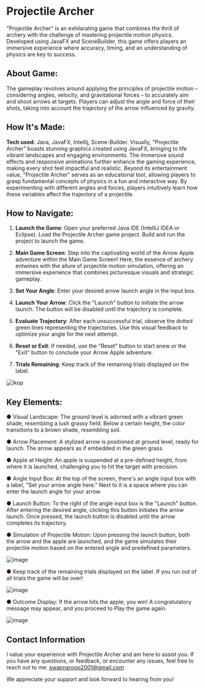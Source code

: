 # Projectile Archer
"Projectile Archer" is an exhilarating game that combines the thrill of archery with the challenge of mastering projectile motion physics. Developed using JavaFX and SceneBuilder, this game offers players an immersive experience where accuracy, timing, and an understanding of physics are key to success.

## About Game:
The gameplay revolves around applying the principles of projectile motion – considering angles, velocity, and gravitational forces – to accurately aim and shoot arrows at targets. Players can adjust the angle and force of their shots, taking into account the trajectory of the arrow influenced by gravity.

## How It's Made:

**Tech used:** Java, JavaFX, Intellij, Scene-Builder.
Visually, "Projectile Archer" boasts stunning graphics created using JavaFX, bringing to life vibrant landscapes and engaging environments. The immersive sound effects and responsive animations further enhance the gaming experience, making every shot feel impactful and realistic. Beyond its entertainment value, "Projectile Archer" serves as an educational tool, allowing players to grasp fundamental concepts of physics in a fun and interactive way. By experimenting with different angles and forces, players intuitively learn how these variables affect the trajectory of a projectile.

## How to Navigate:

1. **Launch the Game**:
Open your preferred Java IDE (IntelliJ IDEA or Eclipse). Load the Projectile Archer game project. Build and run the project to launch the game.

2. **Main Game Screen**:
Step into the captivating world of the Arrow Apple adventure within the Main Game Screen! Here, the essence of archery entwines with the allure of projectile motion simulation, offering an immersive experience that combines picturesque visuals and strategic gameplay.

3. **Set Your Angle**:
Enter your desired arrow launch angle in the input box.

4. **Launch Your Arrow**:
Click the "Launch" button to initiate the arrow launch. The button will be disabled until the trajectory is complete.

5. **Evaluate Trajectory**:
After each unsuccessful trial, observe the dotted green lines representing the trajectories. Use this visual feedback to optimize your angle for the next attempt.

6. **Reset or Exit**:
If needed, use the "Reset" button to start anew or the "Exit" button to conclude your Arrow Apple adventure.

7. **Trials Remaining**:
Keep track of the remaining trials displayed on the label.

![lkop](https://github.com/Swapnaroop2001/AppleArrow/assets/75776020/f17bd4be-aef6-4369-a5e6-d4e1277d6244)


## Key Elements:

● Visual Landscape:
The ground level is adorned with a vibrant green shade, resembling a lush grassy field. Below a certain height, the color transitions to a brown shade, resembling soil.

● Arrow Placement:
A stylized arrow is positioned at ground level, ready for launch. The arrow appears as if
embedded in the green grass.

● Apple at Height:
An apple is suspended at a pre-defined height, from where it is launched, challenging you to
hit the target with precision.

● Angle Input Box:
At the top of the screen, there's an angle input box with a label, "Set your arrow angle here."
Next to it is a space where you can enter the launch angle for your arrow.

● Launch Button:
To the right of the angle input box is the "Launch" button. After entering the desired angle, clicking this button initiates the arrow launch. Once pressed, the launch button is disabled until the arrow completes its trajectory.

● Simulation of Projectile Motion:
Upon pressing the launch button, both the arrow and the apple are launched, and the game
simulates their projectile motion based on the entered angle and predefined parameters.

![image](https://github.com/Swapnaroop2001/AppleArrow/assets/75776020/b6ded157-8438-4246-8db5-18ba8af111d7)



● Keep track of the remaining trials displayed on the label. If you run out of all trials the game will be over!

![image](https://github.com/Swapnaroop2001/AppleArrow/assets/75776020/bd2f6985-e5ec-41d5-9f00-0f1f23516559)



● Outcome Display:
If the arrow hits the apple, you win! A congratulatory message may appear, and you proceed to Play the game again.

![image](https://github.com/Swapnaroop2001/AppleArrow/assets/75776020/3de48589-20ce-433d-97aa-4dbf75fb2e5b)


## Contact Information
I value your experience with Projectile Archer and am here to assist you. If you have any questions, or feedback, or encounter any issues, feel free to reach out to me.
swapnaroop2001@gmail.com

We appreciate your support and look forward to hearing from you!











